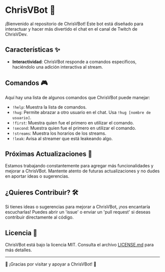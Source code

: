 # ChrisVBot 🤖

¡Bienvenido al repositorio de ChrisVBot! Este bot está diseñado para interactuar y hacer más divertido el chat en el canal de Twitch de ChrisVDev.

## Características ✨

- **Interactividad**: ChrisVBot responde a comandos específicos, haciéndolo una adición interactiva al stream.

## Comandos 🎮

Aquí hay una lista de algunos comandos que ChrisVBot puede manejar:

- `!help`: Muestra la lista de comandos.
- `!hug`: Permite abrazar a otro usuario en el chat. Usa `!hug [nombre de usuario]`.
- `!first`: Muestra quien fue el primero en utilizar el comando.
- `!second`: Muestra quien fue el primero en utilizar el comando.
- `!streams`: Muestra los horarios de los streams.
- `!leak`: Avisa al streamer que está leakeando algo.

## Próximas Actualizaciones 🚀

Estamos trabajando constantemente para agregar más funcionalidades y mejorar a ChrisVBot. Mantente atento de futuras actualizaciones y no dudes en aportar ideas o sugerencias.

## ¿Quieres Contribuir? 🛠

Si tienes ideas o sugerencias para mejorar a ChrisVBot, ¡nos encantaría escucharlas! Puedes abrir un 'issue' o enviar un 'pull request' si deseas contribuir directamente al código.

## Licencia 📄

ChrisVBot está bajo la licencia MIT. Consulta el archivo [LICENSE.md](LICENSE.md) para más detalles.

---

🎉 ¡Gracias por visitar y apoyar a ChrisVBot! 🎉
